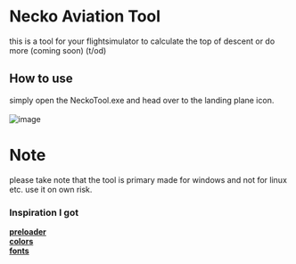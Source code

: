 # Necko Aviation Tool
this is a tool for your flightsimulator to calculate the top of descent or do more (coming soon) (t/od) 

## How to use 

simply open the NeckoTool.exe and head over to the landing plane icon.
<br>
<br>
![image](https://user-images.githubusercontent.com/69110466/128404191-e7038a6b-64b1-444c-9447-d93e61718397.png)


# Note
please take note that the tool is primary made for windows and not for linux etc. use it on own risk.

### Inspiration I got 
**[preloader](https://zhuanlan.zhihu.com/p/350607485)**
**<br>[colors](https://www.zhihu.com/question/33549908)**
**<br>[fonts](https://www.fonts.net.cn/articles-0-1.html)**
